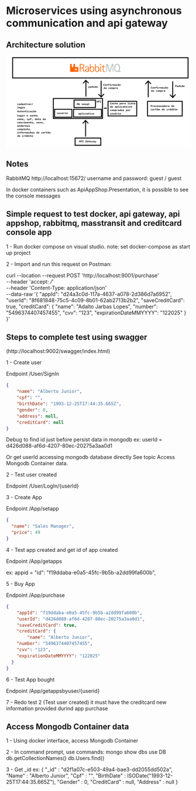 

# Microservices using asynchronous communication and api gateway


## Architecture solution

<p align="center">
  <img src="https://github.com/RobertoFreireFerrazPassos/challenge_MicroService_Async/blob/master/appshop/modelagem.png?raw=true">
</p>


## Notes

RabbitMQ
http://localhost:15672/
username and password: guest / guest

In docker containers such as ApiAppShop.Presentation, it is possible to see the console messages


## Simple request to test docker, api gateway, api appshop, rabbitmq, masstransit and creditcard console app

1 - Run docker compose on visual studio.
note: set docker-compose as start up project

2 - Import and run this request on Postman:

curl --location --request POST 'http://localhost:9001/purchase' \
--header 'accept: */*' \
--header 'Content-Type: application/json' \
--data-raw '{
    "appId": "d24a3c0d-117a-4637-a078-2d386d7a6952",
    "userId": "8f681848-75c5-4c09-8b01-62ab2713b2b2",
    "saveCreditCard": true,
    "creditCard": {
        "name": "Adalto Jarbas Lopes",
        "number": "5496374407457455",
        "cvv": "123",
        "expirationDateMMYYYY": "122025"
    }
}'


## Steps to complete test using swagger 

(http://localhost:9002/swagger/index.html)

1 - Create user

Endpoint ​/User​/SignIn

```json
{
    "name": "Alberto Junior",
    "cpf": "",
    "birthDate": "1993-12-25T17:44:35.665Z",
    "gender": 0,
    "address": null,
    "creditCard": null
}
```

Debug to find id just before persist data in mongodb
ex: userId = d426d088-af6d-4207-80ec-20275a3aa0d1

Or get userId accessing mongodb database directly
See topic Access Mongodb Container data.

2 - Test user created

Endpoint /User/LogIn/{userId}

3 - Create App

Endpoint /App/setapp

```json
{
  "name": "Sales Manager",
  "price": 49
}
```

4 - Test app created and get id of app created

Endpoint /App/getapps

ex: appid = "id": "f19ddaba-e0a5-45fc-9b5b-a2dd99fa600b",


5 - Buy App

Endpoint /App/purchase

```json
{
    "appId": "f19ddaba-e0a5-45fc-9b5b-a2dd99fa600b",
    "userId": "d426d088-af6d-4207-80ec-20275a3aa0d1",
    "saveCreditCard": true,
    "creditCard": {
        "name": "Alberto Junior",
    "number": "5496374407457455",
    "cvv": "123",
    "expirationDateMMYYYY": "122025"
  }
}
```

6 - Test App bought

Endpoint /App/getappsbyuser/{userid}

7 - Redo test 2 (Test user created)
it must have the creditcard new information provided durind app purchase

## Access Mongodb Container data

1 - Using docker interface, access Mongodb Container

2 - In command prompt, use commands:
mongo
show dbs
use DB
db.getCollectionNames()
db.Users.find()

3 - Get _id 
ex:
{ "_id" : "d2f1a07c-e503-49a4-bae3-dd2055dd502a", "Name" : "Alberto Junior", "Cpf" : "", "BirthDate" : ISODate("1993-12-25T17:44:35.665Z"), "Gender" : 0, "CreditCard" : null, "Address" : null }



